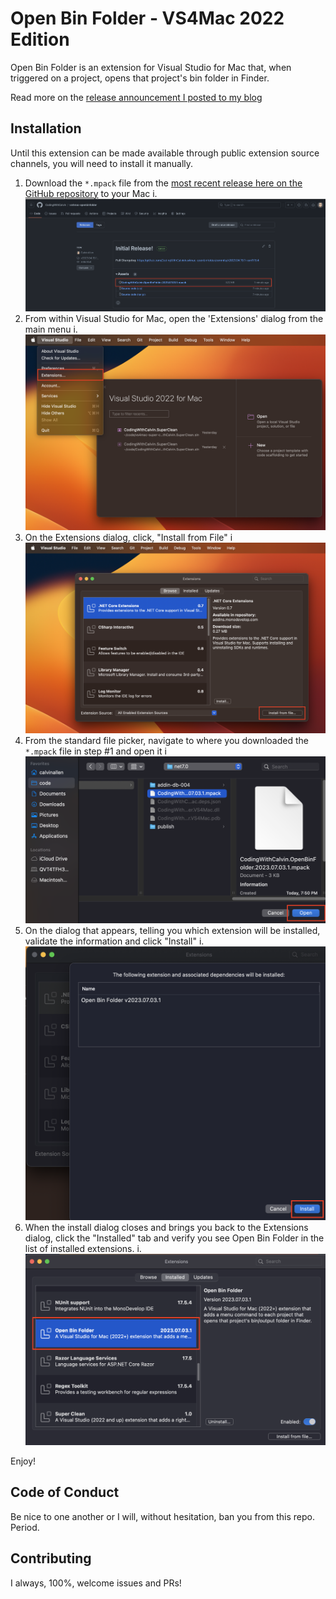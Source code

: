 # Open Bin Folder - VS4Mac 2022 Edition

Open Bin Folder is an extension for Visual Studio for Mac that, when triggered on a project, opens that project's bin folder in Finder.

Read more on the [release announcement I posted to my blog](https://www.codingwithcalvin.net/introducing-the-open-bin-folder-visual-studio-for-mac-extension/)

## Installation

Until this extension can be made available through public extension source channels, you will need to install it manually.

1. Download the `*.mpack` file from the [most recent release here on the GitHub repository](https://github.com/CalvinAllen/vs4mac-openbinfolder/releases) to your Mac
   i. ![Download the Latest Release](./resources/download-release.png)
2. From within Visual Studio for Mac, open the 'Extensions' dialog from the main menu
   i. ![Extension Menu Option](./resources/extension-menu.png)
3. On the Extensions dialog, click, "Install from File"
   i ![Install from File](./resources//install-from-file.png)
4. From the standard file picker, navigate to where you downloaded the `*.mpack` file in step #1 and open it
   i ![Navigate and open the mpack file](./resources/select-file.png)
5. On the dialog that appears, telling you which extension will be installed, validate the information and click "Install"
   i. ![Install the Extension](./resources/install.png)
6. When the install dialog closes and brings you back to the Extensions dialog, click the "Installed" tab and verify you see Open Bin Folder in the list of installed extensions.
   i. ![Verify the Installation](./resources/verify.png)

Enjoy!

## Code of Conduct

Be nice to one another or I will, without hesitation, ban you from this repo. Period.

## Contributing

I always, 100%, welcome issues and PRs!
